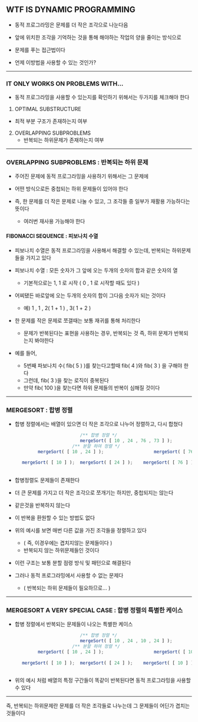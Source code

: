 ## WTF IS DYNAMIC PROGRAMMING

- 동적 프로그라밍은 문제를 더 작은 조각으로 나눈다음 
- 앞에 위치한 조각을 기억하는 것을 통해 해야하는 작업의 양을 줄이는 방식으로
- 문제를 푸는 접근법이다


- 언제 이방법을 사용할 수 있는 것인가?

---

### IT ONLY WORKS ON PROBLEMS WITH...

- 동적 프로그라밍을 사용할 수 있는지를 확인하기 위해서는 두가지를 체크해야 한다


1. OPTIMAL SUBSTRUCTURE
  - 최적 부분 구조가 존재하는지 여부
  

2. OVERLAPPING SUBPROBLEMS
   - 반복되는 하위문제가 존재하는지 여부
   
---

### OVERLAPPING SUBPROBLEMS : 반복되는 하위 문제

- 주어진 문제에 동적 프로그라밍을 사용하기 위해서는 그 문제에 
- 어떤 방식으로든 중첩되는 하위 문제들이 있어야 한다


- 즉, 한 문제를 더 작은 문제로 나눌 수 있고, 그 조각들 중 일부가 재활용 가능하다는 뜻이다
  - 여러번 재사용 가능해야 한다


#### FIBONACCI SEQUENCE : 피보나치 수열

- 피보나치 수열은 동적 프로그라밍을 사용해서 해결할 수 있는데, 반복되는 하위문제들을 가지고 있다


- 피보나치 수열 : 모든 숫자가 그 앞에 오는 두개의 숫자의 합과 같은 숫자의 열
  - 기본적으로는 1, 1 로 시작 (  0 , 1 로 시작할 때도 있다 )


- 어찌됐든 바로앞에 오는 두개의 숫자의 합이 그다음 숫자가 되는 것이다
  - 예) 1 , 1 , 2( 1 + 1 ) , 3( 1  + 2 )


- 한 문제를 작은 문제로 쪼갤때는 보통 재귀를 통해 처리한다
  - 문제가 반복된다는 표현을 사용하는 경우, 반복되는 것 즉, 하위 문제가 반복되는지 봐야한다


- 예를 들어,
  - 5번째 파보나치 수( fib( 5 ) )를 찾는다고할때 fib( 4 )와 fib( 3 ) 을 구해야 한다
  - 그런데, fib( 3 )을 찾는 로직이 중복된다
  - 만약 fib( 100 )을 찾는다면 하위 문제들의 반복이 심해질 것이다


----

### MERGESORT : 합병 정렬

- 합병 정렬에서는 배열이 있으면 더 작은 조각으로 나누어 정렬하고, 다시 합쳤다

````javascript
                            /** 합병 정렬 */
                            mergeSort( [ 10 , 24 , 76 , 73 ] );
                         /** 분할 하여 정렬 */
            mergeSort( [ 10 , 24 ] );                   mergeSort( [ 76 , 73 ] );
        
      mergeSort( [ 10 ] );  mergeSort( [ 24 ] );    mergeSort( [ 76 ] );   mergeSort( [ 73 ] );
     
````

- 합병정렬도 문제들이 존재한다


- 더 큰 문제를 가지고 더 작은 조각으로 쪼개기는 하지만, 중첩되지는 않는다 


- 같은것을 반복하지 않는다


- 이 반복을 환원할 수 있는 방법도 없다


- 위의 예시를 보면 매번 다른 값을 가진 조각들을 정렬하고 있다
  - ( 즉, 이경우에는 겹치지않는 문제들이다 )
  - 반복되지 않는 하위문제들인 것이다


- 이런 구조는 보통 분할 점령 방식 및 패턴으로 해결된다


- 그러나 동적 프로그라밍에서 사용할 수 없는 문제다
  - ( 반복되는 하위 문제들이 필요하므로... )

---

### MERGESORT A VERY SPECIAL CASE : 합병 정렬의 특별한 케이스

- 합병 정렬에서 반복되는 문제들이 나오는 특별한 케이스

````javascript
                            /** 합병 정렬 */
                            mergeSort( [ 10 , 24 , 10 , 24 ] );
                         /** 분할 하여 정렬 */
            mergeSort( [ 10 , 24 ] );                   mergeSort( [ 10 , 24 ] );
        
      mergeSort( [ 10 ] );  mergeSort( [ 24 ] );    mergeSort( [ 10 ] );   mergeSort( [ 24 ] );
     
````

- 위의 예시 처럼 배열의 특정 구간들이 똑같이 반복된다면 동적 프로그라밍을 사용할 수 있다

---

즉, 반복되는 하위문제란 문제를 더 작은 조각들로 나누는데 그 문제들이 어딘가 겹치는 것들이다